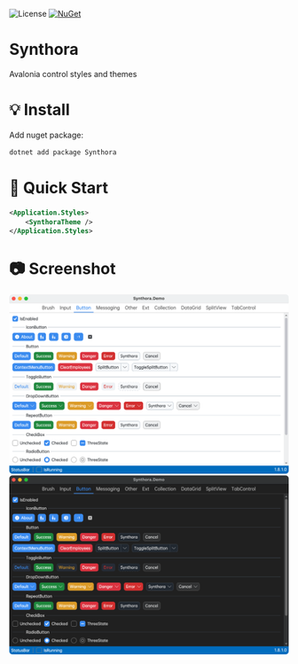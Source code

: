 ![License](https://img.shields.io/badge/license-MIT-8CBA04) [![NuGet](https://img.shields.io/nuget/v/Synthora)](https://www.nuget.org/packages/Synthora)

# Synthora
Avalonia control styles and themes

# 💡 Install
Add nuget package:
```bash
dotnet add package Synthora
```

# 🚀 Quick Start
``` xml
<Application.Styles> 
    <SynthoraTheme /> 
</Application.Styles>
```

# 📷 Screenshot
![Screenshot](Screenshots/LightMode.png)
![Screenshot](Screenshots/DarkMode.png)